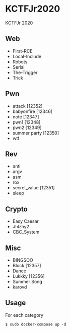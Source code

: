 # KCTFJr2020
KCTFJr 2020

## Web
- First-RCE
- Local-Include
- Robots
- Serial
- The-Trigger
- Trick
## Pwn
- attack [12352]
- babyonfire [12346]
- note [12347]
- pwn1 [12348]
- pwn2 [12349]
- summer party [12350]
- wtf
## Rev
- anti
- argv
- asm
- rox
- secret_value [12351]
- sleep
## Crypto
- Easy Caesar
- Jhlzhy2
- CBC_System
## Misc
- BINGSOO
- Block [12357]
- Dance
- Lukkky [12356]
- Summer Song
- karovd

## Usage
For each category
```shell
$ sudo docker-compose up -d
```
